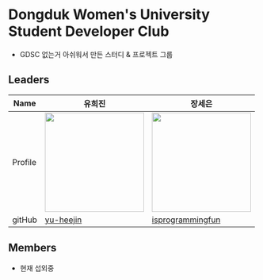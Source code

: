 # Dongduk Women's University Student Developer Club
- GDSC 없는거 아쉬워서 만든 스터디 & 프로젝트 그룹
## Leaders

| Name    | 유희진   | 장세은 |
| ------- | -------| ---------|
| Profile | <img width="200px" src="https://avatars.githubusercontent.com/u/96467030?v=4" /> | <img width="200px" src="https://avatars.githubusercontent.com/u/78543382?v=4"/>    |
| gitHub  | [yu-heejin](https://github.com/yu-heejin) | [isprogrammingfun](https://github.com/isprogrammingfun) |

## Members
- 현재 섭외중
